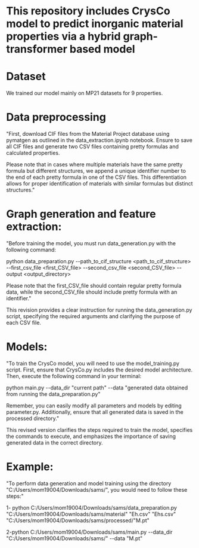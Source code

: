 # This repository includes CrysCo model to predict inorganic material properties via a hybrid graph-transformer based model

# Dataset

We trained our model mainly on MP21 datasets for 9 properties.

# Data preprocessing

"First, download CIF files from the Material Project database using pymatgen as outlined in the data_extraction.ipynb notebook. Ensure to save all CIF files and generate two CSV files containing pretty formulas and calculated properties.

Please note that in cases where multiple materials have the same pretty formula but different structures, we append a unique identifier number to the end of each pretty formula in one of the CSV files. This differentiation allows for proper identification of materials with similar formulas but distinct structures."

# Graph generation and feature extraction:

"Before training the model, you must run data_generation.py with the following command:

python data_preparation.py --path_to_cif_structure <path_to_cif_structure> --first_csv_file <first_CSV_file> --second_csv_file <second_CSV_file> --output <output_directory>


Please note that the first_CSV_file should contain regular pretty formula data, while the second_CSV_file should include pretty formula with an identifier."

This revision provides a clear instruction for running the data_generation.py script, specifying the required arguments and clarifying the purpose of each CSV file.

# Models:
"To train the CrysCo model, you will need to use the model_training.py script. First, ensure that CrysCo.py includes the desired model architecture. Then, execute the following command in your terminal:

python main.py --data_dir "current path" --data "generated data obtained from running the data_preparation.py"

Remember, you can easily modify all parameters and models by editing parameter.py. Additionally, ensure that all generated data is saved in the processed directory."

This revised version clarifies the steps required to train the model, specifies the commands to execute, and emphasizes the importance of saving generated data in the correct directory.
# Example: 
"To perform data generation and model training using the directory "C:/Users/mom19004/Downloads/sams/", you would need to follow these steps:"

1- python C:/Users/mom19004/Downloads/sams/data_preparation.py "C:/Users/mom19004/Downloads/sams/material" "Eh.csv" "Ehs.csv" "C:/Users/mom19004/Downloads/sams/processed/"M.pt"


2-python C:/Users/mom19004/Downloads/sams/main.py --data_dir "C:/Users/mom19004/Downloads/sams/" --data "M.pt"


